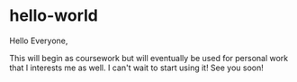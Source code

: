 # hello-world
Hello Everyone,

This will begin as coursework but will eventually be used for personal work that I interests me as well.  I can't wait to start using it!
See you soon!
